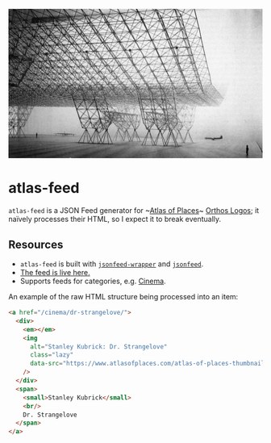![Photograph of Konrad Wachsmann's USAF Hangar work.](./static/wachsmann.jpg)

# atlas-feed

`atlas-feed` is a JSON Feed generator for ~[Atlas of Places](https://www.atlasofplaces.com)~ [Orthos Logos](https://orthoslogos.fr/); it naïvely processes their HTML, so I expect it to break eventually.

## Resources

+ `atlas-feed` is built with [`jsonfeed-wrapper`](https://github.com/lukasschwab/jsonfeed-wrapper) and [`jsonfeed`](https://github.com/lukasschwab/jsonfeed).
+ [The feed is live here.](https://us-central1-arxiv-feeds.cloudfunctions.net/atlas-feed)
+ Supports feeds for categories, e.g. [Cinema](https://us-central1-arxiv-feeds.cloudfunctions.net/atlas-feed/cinema).

An example of the raw HTML structure being processed into an item:

```html
<a href="/cinema/dr-strangelove/">
  <div>
    <em></em>
    <img
      alt="Stanley Kubrick: Dr. Strangelove"
      class="lazy"
      data-src="https://www.atlasofplaces.com/atlas-of-places-thumbnails/_thumbnail/ATLAS-OF-PLACES-STANLEY-KUBRICK-DR-STRANGELOVE-IMG-5.jpg"
    />
  </div>
  <span>
    <small>Stanley Kubrick</small>
    <br/>
    Dr. Strangelove
  </span>
</a>
```
